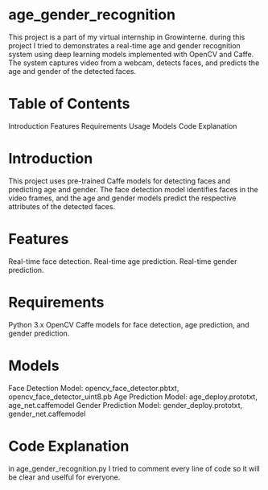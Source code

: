 # age_gender_recognition

This project is a part of my virtual internship in Growinterne. during this project I tried to demonstrates a real-time age and gender recognition system using deep learning models implemented with OpenCV and Caffe. The system captures video from a webcam, detects faces, and predicts the age and gender of the detected faces.

# Table of Contents
Introduction
Features
Requirements
Usage
Models
Code Explanation

# Introduction
This project uses pre-trained Caffe models for detecting faces and predicting age and gender. The face detection model identifies faces in the video frames, and the age and gender models predict the respective attributes of the detected faces.

# Features
Real-time face detection.
Real-time age prediction.
Real-time gender prediction.

# Requirements
Python 3.x
OpenCV
Caffe models for face detection, age prediction, and gender prediction.

# Models
Face Detection Model: opencv_face_detector.pbtxt, opencv_face_detector_uint8.pb
Age Prediction Model: age_deploy.prototxt, age_net.caffemodel
Gender Prediction Model: gender_deploy.prototxt, gender_net.caffemodel

# Code Explanation
in age_gender_recognition.py I tried to comment every line of code so it will be clear and uselful for everyone.
